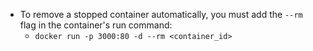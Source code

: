 - To remove a stopped container automatically, you must add the `--rm` flag in the container's run command:
  - `docker run -p 3000:80 -d --rm <container_id>`
